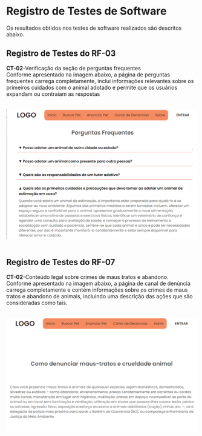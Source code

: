 # Registro de Testes de Software


Os resultados obtidos nos testes de software realizados são descritos abaixo.

## Registro de Testes do RF-03

**CT-02**-Verificação da seção de perguntas frequentes<br>
Conforme apresentado na imagem abaixo, a página de perguntas frequentes carrega completamente, inclui informações relevantes sobre os primeiros cuidados com o animal adotado e permite que os usuários expandam ou contraiam as respostas<br><br>

<img src="img/reg_ct-02.png">
<br><br>

## Registro de Testes do RF-07

**CT-02**-Conteúdo legal sobre crimes de maus tratos e abandono.<br>
Conforme apresentado na imagem abaixo, a página de canal de denúncia carrega completamente e contém informações sobre os crimes de maus tratos e abandono de animais, incluindo uma descrição das ações que são consideradas como tais. <br><br>

<img src="img/reg_ct-06.png">
<br><br>

